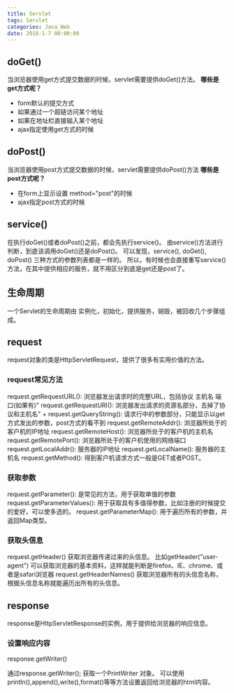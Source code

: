 ```yaml
---
title: Servlet
tags: Servlet
categories: Java_Web
date: 2018-1-7 00:00:00
---
```


## doGet()
当浏览器使用get方式提交数据的时候，servlet需要提供doGet()方法。
**哪些是get方式呢？**
- form默认的提交方式
- 如果通过一个超链访问某个地址
- 如果在地址栏直接输入某个地址
- ajax指定使用get方式的时候
## doPost()
当浏览器使用post方式提交数据的时候，servlet需要提供doPost()方法
**哪些是post方式呢？**
- 在form上显示设置 method="post"的时候
- ajax指定post方式的时候
## service()
在执行doGet()或者doPost()之前，都会先执行service()。
由service()方法进行判断，到底该调用doGet()还是doPost()。
可以发现，service(), doGet(), doPost() 三种方式的参数列表都是一样的。
所以，有时候也会直接重写service()方法，在其中提供相应的服务，就不用区分到底是get还是post了。

## 生命周期

一个Servlet的生命周期由 实例化，初始化，提供服务，销毁，被回收几个步骤组成。

## request
request对象的类是HttpServletRequest，提供了很多有实用价值的方法。
### request常见方法
request.getRequestURL(): 浏览器发出请求时的完整URL，包括协议 主机名 端口(如果有)" 
request.getRequestURI(): 浏览器发出请求的资源名部分，去掉了协议和主机名" + 
request.getQueryString(): 请求行中的参数部分，只能显示以get方式发出的参数，post方式的看不到
request.getRemoteAddr(): 浏览器所处于的客户机的IP地址
request.getRemoteHost(): 浏览器所处于的客户机的主机名
request.getRemotePort(): 浏览器所处于的客户机使用的网络端口
request.getLocalAddr(): 服务器的IP地址
request.getLocalName(): 服务器的主机名
request.getMethod(): 得到客户机请求方式一般是GET或者POST。

### 获取参数

request.getParameter(): 是常见的方法，用于获取单值的参数
request.getParameterValues(): 用于获取具有多值得参数，比如注册的时候提交的爱好，可以使多选的。
request.getParameterMap(): 用于遍历所有的参数，并返回Map类型。

### 获取头信息

request.getHeader() 获取浏览器传递过来的头信息。 
比如getHeader("user-agent") 可以获取浏览器的基本资料，这样就能判断是firefox、IE、chrome、或者是safari浏览器
request.getHeaderNames() 获取浏览器所有的头信息名称，根据头信息名称就能遍历出所有的头信息。
## response

response是HttpServletResponse的实例，用于提供给浏览器的响应信息。

### 设置响应内容

response.getWriter()

通过response.getWriter(); 获取一个PrintWriter 对象。
可以使用println(),append(),write(),format()等等方法设置返回给浏览器的html内容。


